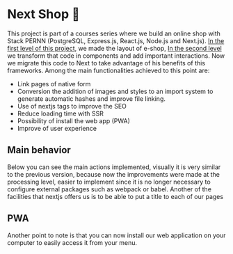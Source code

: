 
# Next Shop 🛒

This project is part of a courses series where we build an online shop with Stack PERNN (PostgreSQL, Express.js, React.js, Node.js and Next.js).
[In the first level of this project](https://github.com/Elchicogamer117/YardSaleShop), we made the layout of e-shop, 
[In the second level]( https://github.com/Elchicogamer117/ReactShop) we transform that code in components and add important interactions.
Now we migrate this code to Next to take advantage of his benefits of this frameworks.
Among the main functionalities achieved to this point are:
- Link pages of native form
- Conversion the addition of images and styles to an import system to generate automatic hashes and improve file linking.
- Use of nextjs tags to improve the SEO 
- Reduce loading time with SSR
- Possibility of install the web app (PWA)
- Improve of user experience

## Main behavior
Below you can see the main actions implemented, visually it is very similar to the previous version, because now the improvements were made at the processing level, easier to implement since it is no longer necessary to configure external packages such as webpack or babel.
Another of the facilities that nextjs offers us is to be able to put a title to each of our pages

## PWA
Another point to note is that you can now install our web application on your computer to easily access it from your menu.
